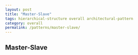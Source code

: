 ```yaml
---
layout: post
title: "Master-Slave"
tags: hierarchical-structure overall architectural-pattern
category: overall
permalink: /patterns/master-slave/
---
```


## Master-Slave
